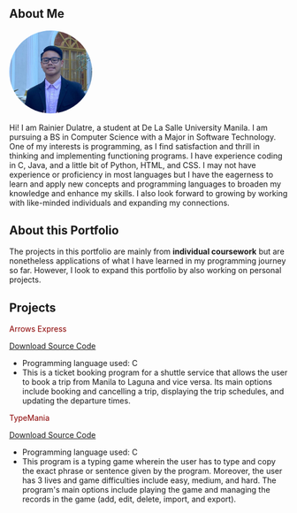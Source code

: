 #

## About Me

<img src="assets/display pic.jpg" alt="Profile Picture" width="150" height="150" style="border-radius: 50%;">

Hi! I am Rainier Dulatre, a student at De La Salle University Manila. I am pursuing a BS in Computer Science with a Major in Software Technology. One of my interests is programming, as I find satisfaction and thrill in thinking and implementing functioning programs. I have experience coding in C, Java, and a little bit of Python, HTML, and CSS. I may not have experience or proficiency in most languages but I have the eagerness to learn and apply new concepts and programming languages to broaden my knowledge and enhance my skills. I also look forward to growing by working with like-minded individuals and expanding my connections.

## About this Portfolio

The projects in this portfolio are mainly from **individual coursework** but are nonetheless applications of what I have learned in my programming journey so far. However, I look to expand this portfolio by also working on personal projects.

## Projects
<span style="color: darkred;">Arrows Express</span>

[Download Source Code](https://github.com/420Rain/Project-Portfolio/raw/main/Arrows-Express/Arrows-Express.zip)

- Programming language used: C
- This is a ticket booking program for a shuttle service that allows the user to book a trip from Manila to Laguna and vice versa. Its main options include booking and cancelling a trip, displaying the trip schedules, and updating the departure times.

<span style="color: darkred;">TypeMania</span>

[Download Source Code](https://github.com/420Rain/Project-Portfolio/raw/main/TypeMania/TypeMania.zip)

- Programming language used: C
- This program is a typing game wherein the user has to type and copy the exact phrase or sentence given by the program. Moreover, the user has 3 lives and game difficulties include easy, medium, and hard. The program's main options include playing the game and managing the records in the game (add, edit, delete, import, and export).
